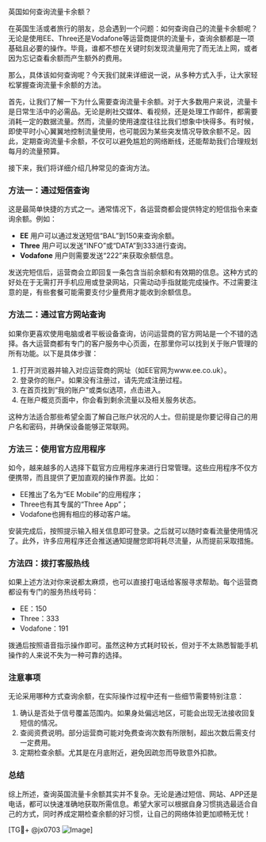 英国如何查询流量卡余额？

在英国生活或者旅行的朋友，总会遇到一个问题：如何查询自己的流量卡余额呢？无论是使用EE、Three还是Vodafone等运营商提供的流量卡，查询余额都是一项基础且必要的操作。毕竟，谁都不想在关键时刻发现流量用完了而无法上网，或者因为忘记查看余额而产生额外的费用。

那么，具体该如何查询呢？今天我们就来详细说一说，从多种方式入手，让大家轻松掌握查询流量卡余额的方法。

首先，让我们了解一下为什么需要查询流量卡余额。对于大多数用户来说，流量卡是日常生活中的必需品。无论是刷社交媒体、看视频，还是处理工作邮件，都需要消耗一定的数据流量。然而，流量的使用速度往往比我们想象中快得多。有时候，即使平时小心翼翼地控制流量使用，也可能因为某些突发情况导致余额不足。因此，定期查询流量卡余额，不仅可以避免尴尬的网络断线，还能帮助我们合理规划每月的流量预算。

接下来，我们将详细介绍几种常见的查询方法。

### 方法一：通过短信查询

这是最简单快捷的方式之一。通常情况下，各运营商都会提供特定的短信指令来查询余额。例如：

- **EE** 用户可以通过发送短信“BAL”到150来查询余额。
- **Three** 用户可以发送“INFO”或“DATA”到333进行查询。
- **Vodafone** 用户则需要发送“222”来获取余额信息。

发送完短信后，运营商会立即回复一条包含当前余额和有效期的信息。这种方式的好处在于无需打开手机应用或登录网站，只需动动手指就能完成操作。不过需要注意的是，有些套餐可能需要支付少量费用才能收到余额信息。

### 方法二：通过官方网站查询

如果你更喜欢使用电脑或者平板设备查询，访问运营商的官方网站是一个不错的选择。各大运营商都有专门的客户服务中心页面，在那里你可以找到关于账户管理的所有功能。以下是具体步骤：

1. 打开浏览器并输入对应运营商的网址（如EE官网为www.ee.co.uk）。
2. 登录你的账户。如果没有注册过，请先完成注册过程。
3. 在首页找到“我的账户”或类似选项，点击进入。
4. 在账户概览页面中，你会看到剩余流量以及相关服务状态。

这种方法适合那些希望全面了解自己账户状况的人士。但前提是你要记得自己的用户名和密码，并确保设备能够正常联网。

### 方法三：使用官方应用程序

如今，越来越多的人选择下载官方应用程序来进行日常管理。这些应用程序不仅方便携带，而且提供了更加直观的操作界面。比如：

- EE推出了名为“EE Mobile”的应用程序；
- Three也有其专属的“Three App”；
- Vodafone也拥有相应的移动客户端。

安装完成后，按照提示输入相关信息即可登录。之后就可以随时查看流量使用情况了。此外，许多应用程序还会推送通知提醒您即将耗尽流量，从而提前采取措施。

### 方法四：拨打客服热线

如果上述方法对你来说都太麻烦，也可以直接打电话给客服寻求帮助。每个运营商都设有专门的服务热线号码：

- EE：150
- Three：333
- Vodafone：191

拨通后按照语音指示操作即可。虽然这种方式耗时较长，但对于不太熟悉智能手机操作的人来说不失为一种可靠的选择。

### 注意事项

无论采用哪种方式查询余额，在实际操作过程中还有一些细节需要特别注意：

1. 确认是否处于信号覆盖范围内。如果身处偏远地区，可能会出现无法接收回复短信的情况。
2. 查阅资费说明。部分运营商可能对免费查询次数有所限制，超出次数后需支付一定费用。
3. 定期检查余额。尤其是在月底附近，避免因疏忽而导致意外扣款。

### 总结

综上所述，查询英国流量卡余额其实并不复杂。无论是通过短信、网站、APP还是电话，都可以快速准确地获取所需信息。希望大家可以根据自身习惯挑选最适合自己的方式，同时养成定期检查余额的好习惯，让自己的网络体验更加顺畅无忧！

[TG💪+ @jx0703 ![Image](https://github.com/user-attachments/assets/dbca1d08-cadb-493c-b0ec-ad6f7a83f270)]